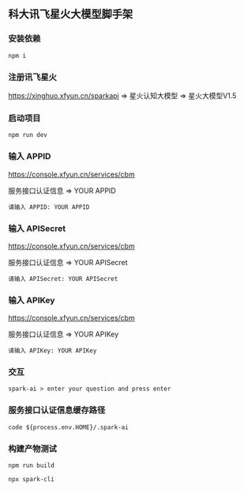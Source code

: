 ## 科大讯飞星火大模型脚手架

### 安装依赖
``npm i``

### 注册讯飞星火
https://xinghuo.xfyun.cn/sparkapi => 星火认知大模型 => 星火大模型V1.5

### 启动项目
``npm run dev``

### 输入 APPID
https://console.xfyun.cn/services/cbm

服务接口认证信息 => YOUR APPID

``请输入 APPID: YOUR APPID``

### 输入 APISecret
https://console.xfyun.cn/services/cbm

服务接口认证信息 => YOUR APISecret

``请输入 APISecret: YOUR APISecret``

### 输入 APIKey
https://console.xfyun.cn/services/cbm

服务接口认证信息 => YOUR APIKey

``请输入 APIKey: YOUR APIKey``

### 交互
``spark-ai > enter your question and press enter``

### 服务接口认证信息缓存路径
``code ${process.env.HOME}/.spark-ai``

### 构建产物测试
``npm run build``

``npx spark-cli``